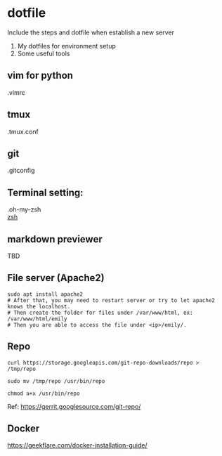 # dotfile
Include the steps and dotfile when establish a new server
1. My dotfiles for environment setup
2. Some useful tools

## vim for python
.vimrc

## tmux
.tmux.conf

## git
.gitconfig

## Terminal setting:
.oh-my-zsh <br>
[zsh](https://github.com/robbyrussell/oh-my-zsh)

## markdown previewer
TBD

## File server (Apache2)
```
sudo apt install apache2
# After that, you may need to restart server or try to let apache2 knows the localhost.
# Then create the folder for files under /var/www/html, ex: /var/www/html/emily
# Then you are able to access the file under <ip>/emily/.
```

## Repo
```
curl https://storage.googleapis.com/git-repo-downloads/repo > /tmp/repo

sudo mv /tmp/repo /usr/bin/repo

chmod a+x /usr/bin/repo
```
Ref: https://gerrit.googlesource.com/git-repo/ <br>

## Docker
https://geekflare.com/docker-installation-guide/

